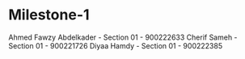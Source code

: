 # Milestone-1
Ahmed Fawzy Abdelkader - Section 01 - 900222633
Cherif Sameh - Section 01 - 900221726
Diyaa Hamdy - Section 01 - 900222385

